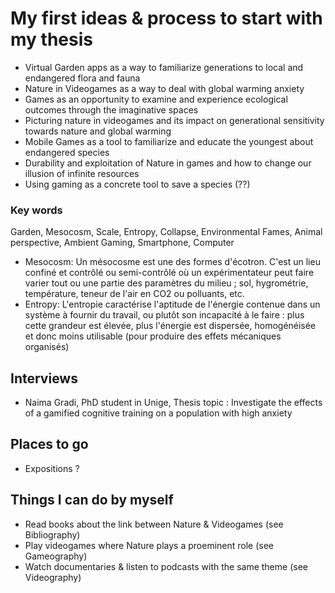 # My first ideas & process to start with my thesis 

- Virtual Garden apps as a way to familiarize generations to local and endangered flora and fauna
- Nature in Videogames as a way to deal with global warming anxiety
- Games as an opportunity to examine and experience ecological outcomes through the imaginative spaces  
- Picturing nature in videogames and its impact on generational sensitivity towards nature and global warming
- Mobile Games as a tool to familiarize and educate the youngest about endangered species
- Durability and exploitation of Nature in games and how to change our illusion of infinite resources
- Using gaming as a concrete tool to save a species (??)


### Key words

Garden, Mesocosm, Scale, Entropy, Collapse, Environmental Fames, Animal perspective, Ambient Gaming, Smartphone, Computer

- Mesocosm: Un mésocosme est une des formes d'écotron. C'est un lieu confiné et contrôlé ou semi-contrôlé où un expérimentateur peut faire varier tout ou une partie des paramètres du milieu ; sol, hygrométrie, température, teneur de l'air en CO2 ou polluants, etc.
- Entropy: L'entropie caractérise l'aptitude de l'énergie contenue dans un système à fournir du travail, ou plutôt son incapacité à le faire : plus cette grandeur est élevée, plus l'énergie est dispersée, homogénéisée et donc moins utilisable (pour produire des effets mécaniques organisés)

## Interviews

- Naima Gradi, PhD student in Unige, Thesis topic : Investigate the effects of a gamified cognitive training on a population with high anxiety 

## Places to go

- Expositions ?

## Things I can do by myself

- Read books about the link between Nature & Videogames (see Bibliography)
- Play videogames where Nature plays a proeminent role (see Gameography)
- Watch documentaries & listen to podcasts with the same theme (see Videography)

